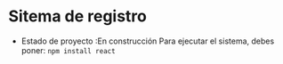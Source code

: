 <h1>Sitema de registro</h1>

- Estado de proyecto :En construcción
Para ejecutar el sistema, debes poner:
````npm install react ````
